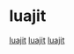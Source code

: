 # luajit

[luajit](https://github.com/PaulBernier/castl)
[luajit](https://github.com/luafun/luafun)
[luajit](https://github.com/edubart/nelua-lang)
